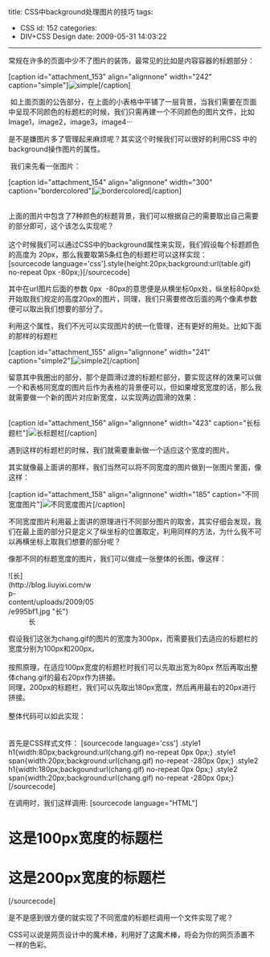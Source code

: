 title: CSS中background处理图片的技巧
tags:
  - CSS
id: 152
categories:
  - DIV+CSS Design
date: 2009-05-31 14:03:22
---

常规在许多的页面中少不了图片的装饰，最常见的比如是内容容器的标题部分：

[caption id="attachment_153" align="alignnone" width="242" caption="simple"]![simple](http://blog.liuyixi.com/wp-content/uploads/2009/05/e5ae9ee4be8b.jpg "simple")[/caption]

 如上面页面的公告部分，在上面的小表格中平铺了一层背景，当我们需要在页面中呈现不同颜色的标题栏的时候，我们只需再建一个不同颜色的图片文件，比如Image1，image2，image3，image4···

是不是嫌图片多了管理起来麻烦呢？其实这个时候我们可以很好的利用CSS 中的background操作图片的属性。

 我们来先看一张图片：

[caption id="attachment_154" align="alignnone" width="300" caption="bordercolored"]![bordercolored](http://blog.liuyixi.com/wp-content/uploads/2009/05/bordercolored-300x63.jpg "bordercolored")[/caption]

<div class="mceTemp"> </div>
<div class="mceTemp">上面的图片中包含了7种颜色的标题背景，我们可以根据自己的需要取出自己需要的部分即可，这个该怎么实现呢？</div>
<div class="mceTemp"> </div>
<div class="mceTemp">这个时候我们可以通过CSS中的background属性来实现，我们假设每个标题颜色的高度为 20px，那么我要取第5条红色的标题栏可以这样实现：</div>
[sourcecode language='css'].style{height:20px;background:url(table.gif) no-repeat 0px -80px;}[/sourcecode]

其中在url图片后面的参数 0px  -80px的意思便是从横坐标0px处，纵坐标80px处开始取我们规定的高度20px的图片，同理，我们只需要修改后面的两个像素参数便可以取出我们想要的部分了。

利用这个属性，我们不光可以实现图片的统一化管理，还有更好的用处。比如下面的那样的标题栏

[caption id="attachment_155" align="alignnone" width="241" caption="simple2"]![simple2](http://blog.liuyixi.com/wp-content/uploads/2009/05/212.jpg "simple2")[/caption]

<div class="mceTemp">留意其中我圈出的部分，那个是圆滑过渡的标题栏部分，要实现这样的效果可以做一个和表格同宽度的图片后作为表格的背景便可以，但如果增宽宽度的话，那么我就需要做一个新的图片对应新宽度，以实现两边圆滑的效果：</div>
<div class="mceTemp"> </div>

[caption id="attachment_156" align="alignnone" width="423" caption="长标题栏"]![长标题栏](http://blog.liuyixi.com/wp-content/uploads/2009/05/e995bfe5baa6e58f98e58c96.jpg "长标题")[/caption]

遇到这样的标题栏的时候，我们就需要重新做一个适应这个宽度的图片。

其实就像最上面讲的那样，我们当然可以将不同宽度的图片做到一张图片里面，像这样：

[caption id="attachment_158" align="alignnone" width="185" caption="不同宽度图片"]![不同宽度图片](http://blog.liuyixi.com/wp-content/uploads/2009/05/e7bb9fe4b880.jpg "不同宽度图片")[/caption]

不同宽度图片利用最上面讲的原理进行不同部分图片的取舍，其实仔细会发现，我们在最上面的部分只是定义了纵坐标的位置取定，利用同样的方法，为什么我不可以再横坐标上取我们想要的部分呢？

像那不同的标题宽度的图片，我们可以做成一张整体的长图，像这样：
<div class="mceTemp"><dl id="attachment_160" class="wp-caption alignnone" style="width: 173px;"><dt class="wp-caption-dt">![长](http://blog.liuyixi.com/wp-content/uploads/2009/05/e995bf1.jpg "长")</dt><dd class="wp-caption-dd">长</dd></dl>假设我们这张为chang.gif的图片的宽度为300px，而需要我们去适应的标题栏的宽度分别为100px和200px。</div>
<div class="mceTemp"> </div>
<div class="mceTemp">按照原理，在适应100px宽度的标题栏时我们可以先取出宽为80px 然后再取出整体chang.gif的最右20px作为拼接。</div>
<div class="mceTemp">同理，200px的标题栏，我们可以先取出180px宽度，然后再用最右的20px进行拼接。</div>
<div class="mceTemp"> </div>
<div class="mceTemp">整体代码可以如此实现：</div>
<div class="mceTemp"> </div>
<div class="mceTemp"> </div>
首先是CSS样式文件：
[sourcecode language='css']
.style1 h1{width:80px;background:url(chang.gif) no-repeat 0px 0px;}
.style1 span{width:20px;background:url(chang.gif) no-repeat -280px 0px;}
.style2 h1{width:180px;backgound:url(chang.gif) no-repeat 0px 0px;}
.style2 span{width:20px;background:url(chang.gif) no-repeat -280px 0px;}
[/sourcecode]

在调用时，我们这样调用:
[sourcecode language="HTML"]
<div class="style1">

# 这是100px宽度的标题栏<h1><span></span>
</div>
<div class="style2">
<h1>这是200px宽度的标题栏
<span></span>
</div>
[/sourcecode]

是不是感到很方便的就实现了不同宽度的标题栏调用一个文件实现了呢？

CSS可以说是网页设计中的魔术棒，利用好了这魔术棒，将会为你的网页添置不一样的色彩。